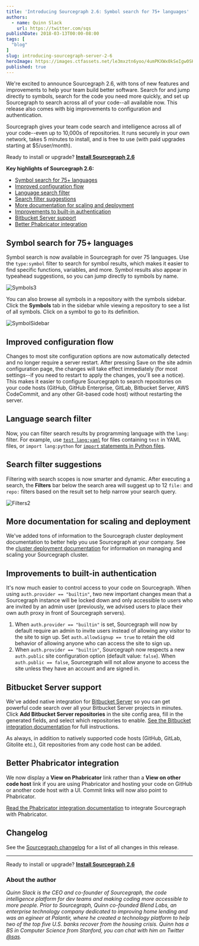 ```yaml
---
title: 'Introducing Sourcegraph 2.6: Symbol search for 75+ languages'
authors:
  - name: Quinn Slack
    url: https://twitter.com/sqs
publishDate: 2018-03-13T00:00-08:00
tags: [
  "blog"
]
slug: introducing-sourcegraph-server-2-6
heroImage: https://images.ctfassets.net/le3mxztn6yoo/4umPKXWx0kSeIgw0SKQw8e/265b6eadb480f3837261e4f4e1a4c771/Symbols3.png
published: true
---
```


We're excited to announce Sourcegraph 2.6, with tons of new features and improvements to help your team build better software. Search for and jump directly to symbols, search for the code you need more quickly, and set up Sourcegraph to search across all of your code--all available now. This release also comes with big improvements to configuration and authentication.

Sourcegraph gives your team code search and intelligence across all of your code--even up to 10,000s of repositories. It runs securely in your own network, takes 5 minutes to install, and is free to use (with paid upgrades starting at $5/user/month).


Ready to install or upgrade? **[Install Sourcegraph 2.6](https://docs.sourcegraph.com)**

**Key highlights of Sourcegraph 2.6:**
* [Symbol search for 75+ languages](#symbol-search-for-75-languages)
* [Improved configuration flow](#improved-configuration-flow)
* [Language search filter](#language-search-filter)
* [Search filter suggestions](#search-filter-suggestions)
* [More documentation for scaling and deployment](#more-documentation-for-scaling-and-deployment)
* [Improvements to built-in authentication](#improvements-to-built-in-authentication)
* [Bitbucket Server support](#bitbucket-server-support)
* [Better Phabricator integration](#better-phabricator-integration)

## Symbol search for 75+ languages

Symbol search is now available in Sourcegraph for over 75 languages. Use the `type:symbol` filter to search for symbol results, which makes it easier to find specific functions, variables, and more. Symbol results also appear in typeahead suggestions, so you can jump directly to symbols by name.

![Symbols3](//images.ctfassets.net/le3mxztn6yoo/4umPKXWx0kSeIgw0SKQw8e/265b6eadb480f3837261e4f4e1a4c771/Symbols3.png)

You can also browse all symbols in a repository with the symbols sidebar.  Click the **Symbols** tab in the sidebar while viewing a repository to see a list of all symbols. Click on a symbol to go to its definition.

![SymbolSidebar](//images.ctfassets.net/le3mxztn6yoo/2rFkutjx76GScgCW2wS2a0/2f5e4ef5daa64623bdf0e6bd6ae52962/SymbolSidebar.png)


## Improved configuration flow

Changes to most site configuration options are now automatically detected and no longer require a server restart. After pressing Save on the site admin configuration page, the changes will take effect immediately (for most settings--if you need to restart to apply the changes, you'll see a notice). This makes it easier to configure Sourcegraph to search repositories on your code hosts (GitHub, GitHub Enterprise, GitLab, Bitbucket Server, AWS CodeCommit, and any other Git-based code host) without restarting the server.

## Language search filter

Now, you can filter search results by programming language with the `lang:` filter. For example, use [`test lang:yaml`](https://sourcegraph.com/search?q=repogroup:sample+lang:yaml+test) for files containing `test` in YAML files, or `import lang:python` for [`import` statements in Python files](https://sourcegraph.com/search?q=repogroup:sample+lang:python+import).

## Search filter suggestions

Filtering with search scopes is now smarter and dynamic. After executing a search, the **Filters** bar below the search area will suggest up to 12 `file:` and `repo:` filters based on the result set to help narrow your search query.

![Filters2](//images.ctfassets.net/le3mxztn6yoo/6J9Qhj2OT6aY2eiUsEu8qW/c4fe7567a741698c60197ba7f28378b8/Filters2.png)


## More documentation for scaling and deployment

We've added tons of information to the Sourcegraph cluster deployment documentation to better help you use Sourcegraph at your company. See the [cluster deployment documentation](https://docs.sourcegraph.com/admin/install/cluster) for information on managing and scaling your Sourcegraph cluster.


## Improvements to built-in authentication

It's now much easier to control access to your code on Sourcegraph. When using `auth.provider == "builtin"`, two new important changes mean that a Sourcegraph instance will be locked down and only accessible to users who are invited by an admin user (previously, we advised users to place their own auth proxy in front of Sourcegraph servers).

1.  When `auth.provider == "builtin"` is set, Sourcegraph will now by default require an admin to invite users instead of allowing any visitor to the site to sign up. Set `auth.allowSignup == true` to retain the old behavior of allowing anyone who can access the site to sign up.
2.  When `auth.provider == "builtin"`, Sourcegraph now respects a new `auth.public` site configuration option (default value: `false`). When `auth.public == false`, Sourcegraph will not allow anyone to access the site unless they have an account and are signed in.

## Bitbucket Server support

We've added native integration for [Bitbucket Server](https://www.atlassian.com/software/bitbucket/server) so you can get powerful code search over all your Bitbucket Server projects in minutes. Click **Add Bitbucket Server repositories** in the site config area, fill in the generated fields, and select which repositories to enable. [See the Bitbucket integration documentation](https://docs.sourcegraph.com/integration/bitbucket_server) for full instructions.

As always, in addition to natively supported code hosts (GitHub, GitLab, Gitolite etc.), Git repositories from any code host can be added.

## Better Phabricator integration

We now display a **View on Phabricator** link rather than a **View on other code host** link if you are using Phabricator and hosting your code on GitHub or another code host with a UI. Commit links will now also point to Phabricator.

[Read the Phabricator integration documentation](https://docs.sourcegraph.com/integration/phabricator) to integrate Sourcegraph with Phabricator.


## Changelog

See the [Sourcegraph changelog](https://sourcegraph.com/github.com/sourcegraph/sourcegraph/-/blob/CHANGELOG.md) for a list of all changes in this release.

---

Ready to install or upgrade? **[Install Sourcegraph 2.6](https://docs.sourcegraph.com/#quickstart)**

### About the author

_Quinn Slack is the CEO and co-founder of Sourcegraph, the code intelligence platform for dev teams and making coding more accessible to more people. Prior to Sourcegraph, Quinn co-founded Blend Labs, an enterprise technology company dedicated to improving home lending and was an egineer at Palantir, where he created a technology platform to help two of the top five U.S. banks recover from the housing crisis. Quinn has a BS in Computer Science from Stanford, you can chat with him on Twitter [@sqs](https://twitter.com/sqs)._
